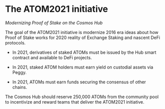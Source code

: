 # The ATOM2021 initiative

*Modernizing Proof of Stake on the Cosmos Hub*

The goal of the ATOM2021 initiative is modernize 2016 era ideas about how Proof of Stake works for 2020 reality of Exchange Staking and nascent DeFi protocols.

* In 2021, derivatives of staked ATOMs must be issued by the Hub smart contract and available to DeFi projects.

* In 2021, staked ATOM holders must earn yield on custodial assets via Peggy.

* In 2021, ATOMs must earn funds securing the consensus of other chains.

The Cosmos Hub should reserve 250,000 ATOMs from the community pool to incentivize and reward teams that deliver the ATOM2021 initiative.

